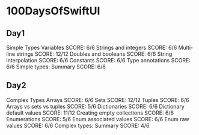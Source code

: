 # 100DaysOfSwiftUI

## Day1 

Simple Types
Variables
SCORE: 6/6
Strings and integers
SCORE: 6/6
Multi-line strings
SCORE: 12/12
Doubles and booleans
SCORE: 6/6
String interpolation
SCORE: 6/6
Constants
SCORE: 6/6
Type annotations
SCORE: 6/6
Simple types: Summary
SCORE: 6/6

## Day2

Complex Types
Arrays
SCORE: 6/6
Sets
SCORE: 12/12
Tuples
SCORE: 6/6
Arrays vs sets vs tuples
SCORE: 5/6
Dictionaries
SCORE: 6/6
Dictionary default values
SCORE: 11/12
Creating empty collections
SCORE: 6/6
Enumerations
SCORE: 5/6
Enum associated values
SCORE: 6/6
Enum raw values
SCORE: 6/6
Complex types: Summary
SCORE: 4/6
